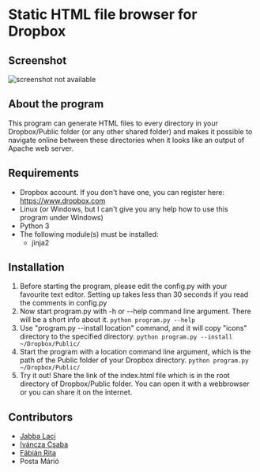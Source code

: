 Static HTML file browser for Dropbox
====================================

Screenshot
----------
![screenshot not available](screenshot.png?raw=true)

About the program
------------
This program can generate HTML files to every directory in your Dropbox/Public folder (or any other shared folder) and makes it possible to navigate online between these directories when it looks like an output of Apache web server.

Requirements
-------------------
* Dropbox account. If you don't have one, you can register here: https://www.dropbox.com
* Linux (or Windows, but I can't give you any help how to use this program under Windows)
* Python 3
* The following module(s) must be installed:
  + jinja2

Installation
------------
1. Before starting the program, please edit the config.py with your favourite text editor. Setting up takes less than 30 seconds if you read the comments in config.py
2. Now start program.py with -h or --help command line argument. There will be a short info about it.
    ```python program.py --help```
3. Use "program.py --install location" command, and it will copy "icons" directory to the specified directory.
    ```python program.py --install ~/Dropbox/Public/```
4. Start the program with a location command line argument, which is the path of the Public folder of your Dropbox directory.
    ```python program.py ~/Dropbox/Public/```
5. Try it out! Share the link of the index.html file which is in the root directory of Dropbox/Public folder. You can open it with a webbrowser or you can share it on the internet.

Contributors
----------------
* [Jabba Laci](https://github.com/jabbalaci)
* [Iváncza Csaba](https://github.com/icsaba)
* [Fábián Rita](https://github.com/frita21)
* Posta Márió
